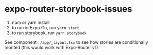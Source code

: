 # expo-router-storybook-issues

1. npm or yarn install
2. to run in Expo Go, run `yarn start`
3. to run storybook, run `yarn storybook`

See component `./app/_layout.tsx` to see how stories are conditionally monted (this would work with Expo-Router v1)
